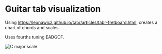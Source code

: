 # Guitar tab visualization

Using https://leonawicz.github.io/tabr/articles/tabr-fretboard.html, creates a chart of chords and scales.

Uses fourths tuning EADGCF.

![C major scale](plots/scale_c_major.png)